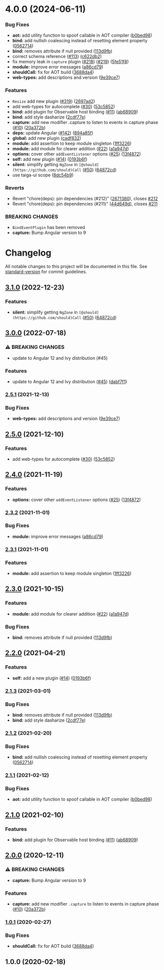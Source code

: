 

# 4.0.0 (2024-06-11)


### Bug Fixes

* **aot:** add utility function to spoof callable in AOT compiler ([b0bed98](https://github.com/taiga-family/ng-event-plugins/commit/b0bed9801f43e5651283bca0817ec899cac7fd4b))
* **bind:** add nullish coalescing instead of resetting element property ([0562714](https://github.com/taiga-family/ng-event-plugins/commit/0562714e1fbbb6df84c8c8121e7fb54e32817779))
* **bind:** removes attribute if null provided ([113d9fb](https://github.com/taiga-family/ng-event-plugins/commit/113d9fb4e9ee969dc970a88efbace6ffcdab70af))
* correct schema reference ([#113](https://github.com/taiga-family/ng-event-plugins/issues/113)) ([c622db2](https://github.com/taiga-family/ng-event-plugins/commit/c622db2b78993cf71534090561205631d1d6a008))
* fix memory leak in `capture` plugin ([#218](https://github.com/taiga-family/ng-event-plugins/issues/218)) ([#219](https://github.com/taiga-family/ng-event-plugins/issues/219)) ([5fe51f8](https://github.com/taiga-family/ng-event-plugins/commit/5fe51f8579ac8ea0e250527976ea5fc5531ed52d))
* **module:** improve error messages ([a86cd79](https://github.com/taiga-family/ng-event-plugins/commit/a86cd79a65c6aa632361bfea842ac80de1d9307b))
* **shouldCall:** fix for AOT build ([3688da4](https://github.com/taiga-family/ng-event-plugins/commit/3688da445a9d9792d7d4b2fe70c956099901e933))
* **web-types:** add descriptions and version ([9e39ce7](https://github.com/taiga-family/ng-event-plugins/commit/9e39ce77d5d33798e083b9c0176ecded9b46d13e))


### Features

* `Resize` add new plugin ([#319](https://github.com/taiga-family/ng-event-plugins/issues/319)) ([2697ad2](https://github.com/taiga-family/ng-event-plugins/commit/2697ad2f8d815209a1f1a1535efbd139b8da2c28))
* add web-types for autocomplete ([#30](https://github.com/taiga-family/ng-event-plugins/issues/30)) ([53c5852](https://github.com/taiga-family/ng-event-plugins/commit/53c58520fa0521dd658125211efd38c1ebe747d4))
* **bind:** add plugin for Observable host binding ([#11](https://github.com/taiga-family/ng-event-plugins/issues/11)) ([ab68909](https://github.com/taiga-family/ng-event-plugins/commit/ab68909b583960f8991e3ea6673aa1a9b57dc5bf))
* **bind:** add style dasharize ([2cdf77e](https://github.com/taiga-family/ng-event-plugins/commit/2cdf77ea7fa73d98ef3ef9d11766330ef7e0be48))
* **capture:** add new modifier .capture to listen to events in capture phase ([#10](https://github.com/taiga-family/ng-event-plugins/issues/10)) ([20a372b](https://github.com/taiga-family/ng-event-plugins/commit/20a372b1df077787e15cdb2b6806c842f6445978))
* **deps:** update Angular ([#142](https://github.com/taiga-family/ng-event-plugins/issues/142)) ([894a85f](https://github.com/taiga-family/ng-event-plugins/commit/894a85fdfd69fd4771f493e6512dc2903972e5c0))
* **global:** add new plugin ([cadf832](https://github.com/taiga-family/ng-event-plugins/commit/cadf832c34592443bc6f16884078e5eddd6083fc))
* **module:** add assertion to keep module singleton ([1ff3226](https://github.com/taiga-family/ng-event-plugins/commit/1ff3226bb9f4667c39bd4b28844ab995b8f744e3))
* **module:** add module for clearer addition ([#22](https://github.com/taiga-family/ng-event-plugins/issues/22)) ([a1a947d](https://github.com/taiga-family/ng-event-plugins/commit/a1a947d6a9970b716fb08cc5848466fabf4b6cce))
* **options:** cover other `addEventListener` options ([#25](https://github.com/taiga-family/ng-event-plugins/issues/25)) ([13f4872](https://github.com/taiga-family/ng-event-plugins/commit/13f487298ee9715314a0f5afe178f35bb353bbb6))
* **self:** add new plugin ([#14](https://github.com/taiga-family/ng-event-plugins/issues/14)) ([0193b6f](https://github.com/taiga-family/ng-event-plugins/commit/0193b6ff1efe9b85dcb0a748e65f5cc4a5ca8d63))
* **silent:** simplify getting `NgZone` in `[@should](https://github.com/should)Call` ([#50](https://github.com/taiga-family/ng-event-plugins/issues/50)) ([64872cd](https://github.com/taiga-family/ng-event-plugins/commit/64872cd10145173d5121efbd1abf8d57363292b8))
* use taiga-ui scope ([8dc54b9](https://github.com/taiga-family/ng-event-plugins/commit/8dc54b9ec39b20e9d7947628c4a916215e8e7574))


### Reverts

* Revert "chore(deps): pin dependencies (#212)" ([2671380](https://github.com/taiga-family/ng-event-plugins/commit/26713803c354062b17925714506975667fae817c)), closes [#212](https://github.com/taiga-family/ng-event-plugins/issues/212)
* Revert "chore(deps): pin dependencies (#211)" ([44d649d](https://github.com/taiga-family/ng-event-plugins/commit/44d649d04ef3e3d90acf628ddd45b89164c3f27b)), closes [#211](https://github.com/taiga-family/ng-event-plugins/issues/211)


### BREAKING CHANGES

* `BindEventPlugin` has been removed
* **capture:** Bump Angular version to 9

# Changelog

All notable changes to this project will be documented in this file. See
[standard-version](https://github.com/conventional-changelog/standard-version) for commit guidelines.

## [3.1.0](https://github.com/TinkoffCreditSystems/ng-event-plugins/compare/v3.0.0...v3.1.0) (2022-12-23)

### Features

- **silent:** simplify getting `NgZone` in `[@should](https://github.com/should)Call`
  ([#50](https://github.com/TinkoffCreditSystems/ng-event-plugins/issues/50))
  ([64872cd](https://github.com/TinkoffCreditSystems/ng-event-plugins/commit/64872cd10145173d5121efbd1abf8d57363292b8))

## [3.0.0](https://github.com/TinkoffCreditSystems/ng-event-plugins/compare/v2.5.1...v3.0.0) (2022-07-18)

### ⚠ BREAKING CHANGES

- update to Angular 12 and Ivy distribution (#45)

### Features

- update to Angular 12 and Ivy distribution ([#45](https://github.com/TinkoffCreditSystems/ng-event-plugins/issues/45))
  ([dabf7f1](https://github.com/TinkoffCreditSystems/ng-event-plugins/commit/dabf7f1a7e7532dfd0b404ef3565580515240e20))

### [2.5.1](https://github.com/TinkoffCreditSystems/ng-event-plugins/compare/v2.5.0...v2.5.1) (2021-12-13)

### Bug Fixes

- **web-types:** add descriptions and version
  ([9e39ce7](https://github.com/TinkoffCreditSystems/ng-event-plugins/commit/9e39ce77d5d33798e083b9c0176ecded9b46d13e))

## [2.5.0](https://github.com/TinkoffCreditSystems/ng-event-plugins/compare/v2.4.0...v2.5.0) (2021-12-10)

### Features

- add web-types for autocomplete ([#30](https://github.com/TinkoffCreditSystems/ng-event-plugins/issues/30))
  ([53c5852](https://github.com/TinkoffCreditSystems/ng-event-plugins/commit/53c58520fa0521dd658125211efd38c1ebe747d4))

## [2.4.0](https://github.com/TinkoffCreditSystems/ng-event-plugins/compare/v2.3.2...v2.4.0) (2021-11-19)

### Features

- **options:** cover other `addEventListener` options
  ([#25](https://github.com/TinkoffCreditSystems/ng-event-plugins/issues/25))
  ([13f4872](https://github.com/TinkoffCreditSystems/ng-event-plugins/commit/13f487298ee9715314a0f5afe178f35bb353bbb6))

### [2.3.2](https://github.com/TinkoffCreditSystems/ng-event-plugins/compare/v2.3.1...v2.3.2) (2021-11-01)

### Bug Fixes

- **module:** improve error messages
  ([a86cd79](https://github.com/TinkoffCreditSystems/ng-event-plugins/commit/a86cd79a65c6aa632361bfea842ac80de1d9307b))

### [2.3.1](https://github.com/TinkoffCreditSystems/ng-event-plugins/compare/v2.3.0...v2.3.1) (2021-11-01)

### Features

- **module:** add assertion to keep module singleton
  ([1ff3226](https://github.com/TinkoffCreditSystems/ng-event-plugins/commit/1ff3226bb9f4667c39bd4b28844ab995b8f744e3))

## [2.3.0](https://github.com/TinkoffCreditSystems/ng-event-plugins/compare/v2.1.2...v2.3.0) (2021-10-15)

### Features

- **module:** add module for clearer addition
  ([#22](https://github.com/TinkoffCreditSystems/ng-event-plugins/issues/22))
  ([a1a947d](https://github.com/TinkoffCreditSystems/ng-event-plugins/commit/a1a947d6a9970b716fb08cc5848466fabf4b6cce))

### Bug Fixes

- **bind:** removes attribute if null provided
  ([113d9fb](https://github.com/TinkoffCreditSystems/ng-event-plugins/commit/113d9fb4e9ee969dc970a88efbace6ffcdab70af))

## [2.2.0](https://github.com/TinkoffCreditSystems/ng-event-plugins/compare/v2.1.2...v2.2.0) (2021-04-21)

### Features

- **self:** add a new plugin ([#14](https://github.com/TinkoffCreditSystems/ng-event-plugins/issues/14))
  ([0193b6f](https://github.com/TinkoffCreditSystems/ng-event-plugins/commit/0193b6ff1efe9b85dcb0a748e65f5cc4a5ca8d63))

### [2.1.3](https://github.com/TinkoffCreditSystems/ng-event-plugins/compare/v2.1.2...v2.1.3) (2021-03-01)

### Bug Fixes

- **bind:** removes attribute if null provided
  ([113d9fb](https://github.com/TinkoffCreditSystems/ng-event-plugins/commit/113d9fb4e9ee969dc970a88efbace6ffcdab70af))
- **bind:** add style dasharize
  ([2cdf77e](https://github.com/TinkoffCreditSystems/ng-event-plugins/commit/2cdf77ea7fa73d98ef3ef9d11766330ef7e0be48))

### [2.1.2](https://github.com/TinkoffCreditSystems/ng-event-plugins/compare/v2.1.1...v2.1.2) (2021-02-20)

### Bug Fixes

- **bind:** add nullish coalescing instead of resetting element property
  ([0562714](https://github.com/TinkoffCreditSystems/ng-event-plugins/commit/0562714e1fbbb6df84c8c8121e7fb54e32817779))

### [2.1.1](https://github.com/TinkoffCreditSystems/ng-event-plugins/compare/v2.1.0...v2.1.1) (2021-02-12)

### Bug Fixes

- **aot:** add utility function to spoof callable in AOT compiler
  ([b0bed98](https://github.com/TinkoffCreditSystems/ng-event-plugins/commit/b0bed9801f43e5651283bca0817ec899cac7fd4b))

## [2.1.0](https://github.com/TinkoffCreditSystems/ng-event-plugins/compare/v2.0.0...v2.1.0) (2021-02-10)

### Features

- **bind:** add plugin for Observable host binding
  ([#11](https://github.com/TinkoffCreditSystems/ng-event-plugins/issues/11))
  ([ab68909](https://github.com/TinkoffCreditSystems/ng-event-plugins/commit/ab68909b583960f8991e3ea6673aa1a9b57dc5bf))

## [2.0.0](https://github.com/TinkoffCreditSystems/ng-event-plugins/compare/v1.0.1...v2.0.0) (2020-12-11)

### ⚠ BREAKING CHANGES

- **capture:** Bump Angular version to 9

### Features

- **capture:** add new modifier `.capture` to listen to events in capture phase
  ([#10](https://github.com/TinkoffCreditSystems/ng-event-plugins/issues/10))
  ([20a372b](https://github.com/TinkoffCreditSystems/ng-event-plugins/commit/20a372b1df077787e15cdb2b6806c842f6445978))

### [1.0.1](https://github.com/TinkoffCreditSystems/ng-event-plugins/compare/v1.0.0...v1.0.1) (2020-02-27)

### Bug Fixes

- **shouldCall:** fix for AOT build ([3688da4](https://github.com/TinkoffCreditSystems/ng-event-plugins/commit/3688da4))

## 1.0.0 (2020-02-18)
